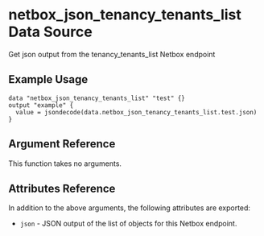 # netbox\_json\_tenancy\_tenants\_list Data Source

Get json output from the tenancy_tenants_list Netbox endpoint

## Example Usage

```hcl
data "netbox_json_tenancy_tenants_list" "test" {}
output "example" {
  value = jsondecode(data.netbox_json_tenancy_tenants_list.test.json)
}
```

## Argument Reference

This function takes no arguments.

## Attributes Reference

In addition to the above arguments, the following attributes are exported:
* ``json`` - JSON output of the list of objects for this Netbox endpoint.

